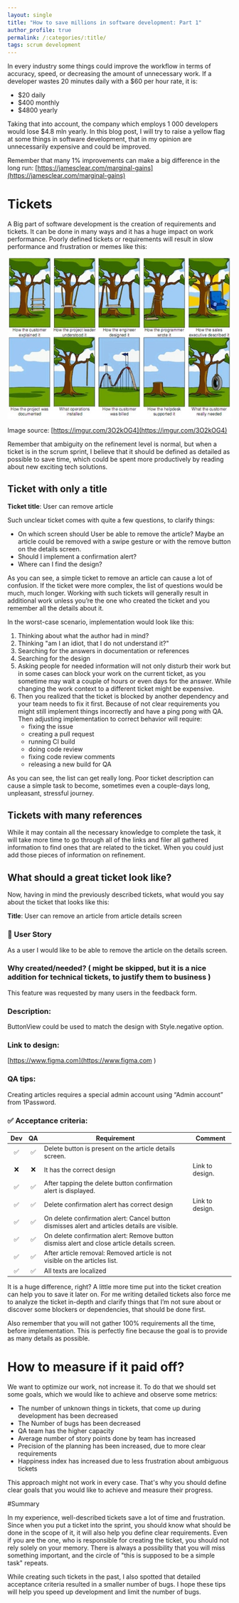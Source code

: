 ```yaml
---
layout: single
title: "How to save millions in software development: Part 1"
author_profile: true
permalink: /:categories/:title/
tags: scrum development
---
```


In every industry some things could improve the workflow in terms of accuracy, speed, or decreasing the amount of unnecessary work. If a developer wastes 20 minutes daily with a $60 per hour rate, it is:

  - $20 daily
  - $400 monthly
  - $4800 yearly

Taking that into account, the company which employs 1 000 developers would lose $4.8 mln yearly. In this blog post, I will try to raise a yellow flag at some things in software development, that in my opinion are unnecessarily expensive and could be improved.

Remember that many 1% improvements can make a big difference in the long run: [https://jamesclear.com/marginal-gains](https://jamesclear.com/marginal-gains)

# Tickets

A Big part of software development is the creation of requirements and tickets. It can be done in many ways and it has a huge impact on work performance. Poorly defined tickets or requirements will result in slow performance and frustration or memes like this:

![Swing three](/assets/images/posts/How-to-save-millions/swing-tree.jpeg) 

Image source: [https://imgur.com/3O2kOG4](https://imgur.com/3O2kOG4)

Remember that ambiguity on the refinement level is normal, but when a ticket is in the scrum sprint, I believe that it should be defined as detailed as possible to save time, which could be spent more productively by reading about new exciting tech solutions.

## Ticket with only a title

**Ticket title**: User can remove article

Such unclear ticket comes with quite a few questions, to clarify things:

   - On which screen should User be able to remove the article? Maybe an article could be removed with a swipe gesture or with the remove button on the details screen. 
   - Should I implement a confirmation alert?
   - Where can I find the design?

As you can see, a simple ticket to remove an article can cause a lot of confusion. If the ticket were more complex, the list of questions would be much, much longer. Working with such tickets will generally result in additional work unless you’re the one who created the ticket and you remember all the details about it.

In the worst-case scenario, implementation would look like this:

  1. Thinking about what the author had in mind? 
  2. Thinking "am I an idiot, that I do not understand it?"
  3. Searching for the answers in documentation or references
  4. Searching for the design
  5. Asking people for needed information will not only disturb their work but in some cases can block your work on the current ticket, as you sometime may wait a couple of hours or even days for the answer. While changing the work context to a different ticket might be expensive.
  6. Then you realized that the ticket is blocked by another dependency and your team needs to fix it first. Because of not clear requirements you might still implement things incorrectly and have a ping pong with QA. Then adjusting implementation to correct behavior will require:
        - fixing the issue
        - creating a pull request
        - running CI build
        - doing code review
        - fixing code review comments
        - releasing a new build for QA

As you can see, the list can get really long. Poor ticket description can cause a simple task to become, sometimes even a couple-days long, unpleasant, stressful journey.

## Tickets with many references

While it may contain all the necessary knowledge to complete the task, it will take more time to go through all of the links and filer all gathered information to find ones that are related to the ticket. When you could just add those pieces of information on refinement.

## What should a great ticket look like?

Now, having in mind the previously described tickets, what would you say about the ticket that looks like this:

**Title**: User can remove an article from article details screen

### 📖 User Story

As a user I would like to be able to remove the article on the details screen.

### Why created/needed? ( might be skipped, but it is a nice addition for technical tickets, to justify them to business )
 
This feature was requested by many users in the feedback form.

### Description:

ButtonView could be used to match the design with Style.negative option.

### Link to design:

[https://www.figma.com](https://www.figma.com )

### QA tips:

Creating articles requires a special admin account using “Admin account” from 1Password.

### ✅ Acceptance criteria:

Dev | QA | Requirement | Comment
:---: | :---: | --- | --- 
 ✅ | ✅ | Delete button is present on the article details screen. | 
 :x: | :x: | It has the correct design | Link to design.
 ✅ | ✅ | After tapping the delete button confirmation alert is displayed. |
 ✅ | ✅ | Delete confirmation alert has correct design | Link to design.
 ✅ | ✅ | On delete confirmation alert: Cancel button dismisses alert and articles details are visible. | 
 ✅ | ✅ | On delete confirmation alert: Remove button dismiss alert and close article details screen. |
 ✅ | ✅ | After article removal: Removed article is not visible on the articles list. |
 ✅ | ✅ | All texts are localized |

It is a huge difference, right? A little more time put into the ticket creation can help you to save it later on. For me writing detailed tickets also force me to analyze the ticket in-depth and clarify things that I’m not sure about or discover some blockers or dependencies, that should be done first.

Also remember that you will not gather 100% requirements all the time, before implementation. This is perfectly fine because the goal is to provide as many details as possible.

# How to measure if it paid off?

We want to optimize our work, not increase it. To do that we should set some goals, which we would like to achieve and observe some metrics:

   - The number of unknown things in tickets, that come up during development has been decreased
   - The Number of bugs has been decreased
   - QA team has the higher capacity
   - Average number of story points done by team has increased
   - Precision of the planning has been increased, due to more clear requirements
   - Happiness index has increased due to less frustration about ambiguous tickets

This approach might not work in every case. That's why you should define clear goals that you would like to achieve and measure their progress.

#Summary

In my experience, well-described tickets save a lot of time and frustration. Since when you put a ticket into the sprint, you should know what should be done in the scope of it, it will also help you define clear requirements. Even if you are the one, who is responsible for creating the ticket, you should not rely solely on your memory. There is always a possibility that you will miss something important, and the circle of "this is supposed to be a simple task" repeats.

While creating such tickets in the past, I also spotted that detailed acceptance criteria resulted in a smaller number of bugs. I hope these tips will help you speed up development and limit the number of bugs.
